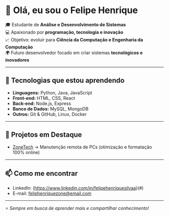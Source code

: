 # 👋 Olá, eu sou o Felipe Henrique  

🎓 Estudante de **Análise e Desenvolvimento de Sistemas**  
💻 Apaixonado por **programação, tecnologia e inovação**  
📈 Objetivo: evoluir para **Ciência da Computação e Engenharia da Computação**  
🌍 Futuro desenvolvedor focado em criar sistemas **tecnológicos e inovadores**  

---

## 🚀 Tecnologias que estou aprendendo
- **Linguagens:** Python, Java, JavaScript  
- **Front-end:** HTML, CSS, React  
- **Back-end:** Node.js, Express  
- **Banco de Dados:** MySQL, MongoDB  
- **Outros:** Git & GitHub, Linux, Docker  

---

## 📌 Projetos em Destaque
- [ZoneTech](https://github.com/FeliPinass/Zonetech) → Manutenção remota de PCs (otimização e formatação 100% online)   

---

## 📫 Como me encontrar
- LinkedIn: (https://www.linkedin.com/in/felipehenriquesilvaa)(#)  
- E-mail: feliphenriquezone@email.com  

---
⭐ *Sempre em busca de aprender mais e compartilhar conhecimento!*
